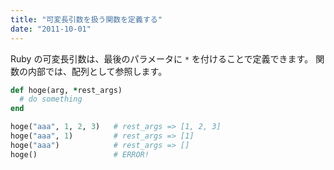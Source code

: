 ```yaml
---
title: "可変長引数を扱う関数を定義する"
date: "2011-10-01"
---
```


Ruby の可変長引数は、最後のパラメータに `*` を付けることで定義できます。
関数の内部では、配列として参照します。

```ruby
def hoge(arg, *rest_args)
  # do something
end

hoge("aaa", 1, 2, 3)   # rest_args => [1, 2, 3]
hoge("aaa", 1)         # rest_args => [1]
hoge("aaa")            # rest_args => []
hoge()                 # ERROR!
```

